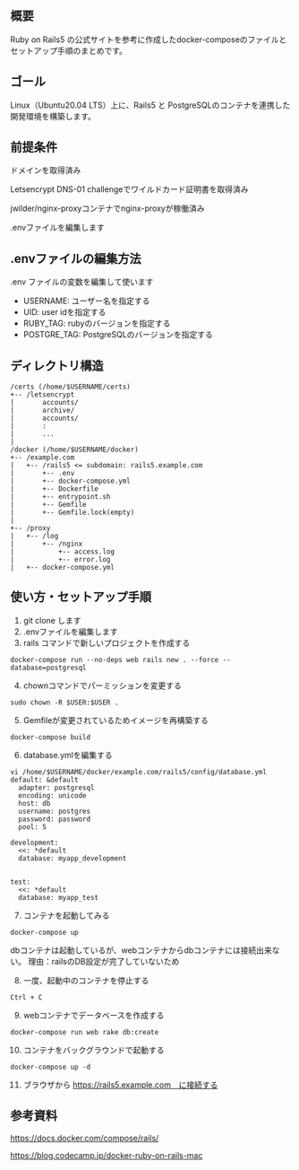 ## 概要
Ruby on Rails5 の公式サイトを参考に作成したdocker-composeのファイルとセットアップ手順のまとめです。

## ゴール
Linux（Ubuntu20.04 LTS）上に、Rails5 と PostgreSQLのコンテナを連携した開発環境を構築します。

## 前提条件
ドメインを取得済み

Letsencrypt DNS-01 challengeでワイルドカード証明書を取得済み

jwilder/nginx-proxyコンテナでnginx-proxyが稼働済み

.envファイルを編集します


## .envファイルの編集方法
.env ファイルの変数を編集して使います

- USERNAME: ユーザー名を指定する
- UID: user idを指定する
- RUBY_TAG: rubyのバージョンを指定する
- POSTGRE_TAG:  PostgreSQLのバージョンを指定する


## ディレクトリ構造
```
/certs (/home/$USERNAME/certs)
+-- /letsencrypt
|       accounts/
|       archive/
|       accounts/
|       :
|       ...
|       
/docker (/home/$USERNAME/docker)
+-- /example.com
|   +-- /rails5 <= subdomain: rails5.example.com
|       +-- .env
|       +-- docker-compose.yml
|       +-- Dockerfile
|       +-- entrypoint.sh
|       +-- Gemfile
|       +-- Gemfile.lock(empty)
|
+-- /proxy  
|   +-- /log
|       +-- /nginx
|           +-- access.log
|           +-- error.log
|   +-- docker-compose.yml
```

## 使い方・セットアップ手順

1. git clone します
2. .envファイルを編集します
3. rails コマンドで新しいプロジェクトを作成する
```
docker-compose run --no-deps web rails new . --force --database=postgresql
```

4. chownコマンドでパーミッションを変更する
```
sudo chown -R $USER:$USER .
```

5. Gemfileが変更されているためイメージを再構築する
```
docker-compose build
```

6. database.ymlを編集する
```
vi /home/$USERNAME/docker/example.com/rails5/config/database.yml
default: &default
  adapter: postgresql
  encoding: unicode
  host: db
  username: postgres
  password: password
  pool: 5

development:
  <<: *default
  database: myapp_development


test:
  <<: *default
  database: myapp_test
```

7. コンテナを起動してみる
```
docker-compose up
```
dbコンテナは起動しているが、webコンテナからdbコンテナには接続出来ない。
理由：railsのDB設定が完了していないため

8. 一度、起動中のコンテナを停止する
```
Ctrl + C
```

9. webコンテナでデータベースを作成する
```
docker-compose run web rake db:create
```

10. コンテナをバックグラウンドで起動する
```
docker-compose up -d
```

11. ブラウザから https://rails5.example.com　に接続する

## 参考資料
https://docs.docker.com/compose/rails/

https://blog.codecamp.jp/docker-ruby-on-rails-mac

